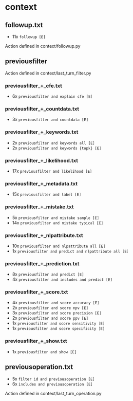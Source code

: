# context

## followup.txt
* 11x `followup [E]`

Action defined in context/followup.py


## previousfilter

Action defined in context/last_turn_filter.py

### previousfilter_+_cfe.txt
* 6x `previousfilter and explain cfe [E]`

### previousfilter_+_countdata.txt
* 3x `previousfilter and countdata [E]`

### previousfilter_+_keywords.txt
* 2x `previousfilter and keywords all [E]`
* 2x `previousfilter and keywords {topk} [E]`

### previousfilter_+_likelihood.txt
* 17x `previousfilter and likelihood [E]`

### previousfilter_+_metadata.txt
* 15x `previousfilter and label [E]`

### previousfilter_+_mistake.txt
* 5x `previousfilter and mistake sample [E]`
* 14x `previousfilter and mistake typical [E]`

### previousfilter_+_nlpattribute.txt
* 10x `previousfilter and nlpattribute all [E]`
* 1x `previousfilter and predict and nlpattribute all [E]`

### previousfilter_+_prediction.txt
* 8x `previousfilter and predict [E]`
* 4x `previousfilter and includes and predict [E]`

### previousfilter_+_score.txt
* 4x `previousfilter and score accuracy [E]`
* 2x `previousfilter and score npv [E]`
* 3x `previousfilter and score precision [E]`
* 2x `previousfilter and score ppv [E]`
* 1x `previousfilter and score sensitivity [E]`
* 1x `previousfilter and score specificity [E]`

### previousfilter_+_show.txt
* 1x `previousfilter and show [E]`


## previousoperation.txt
* 5x `filter id and previousoperation [E]`
* 6x `includes and previousoperation [E]`

Action defined in context/last_turn_operation.py

